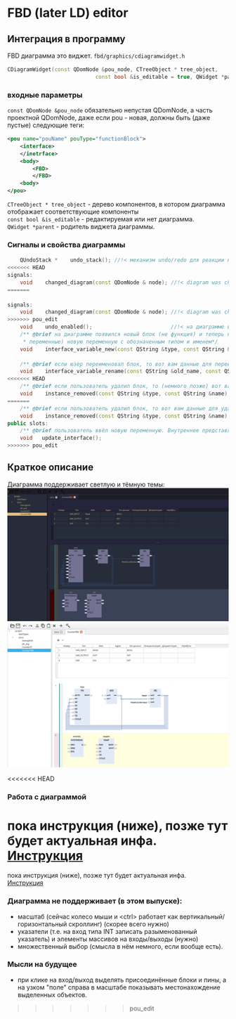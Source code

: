 # FBD (later LD) editor

## Интеграция в программу

FBD диаграмма это виджет. `fbd/graphics/cdiagramwidget.h`

```c++
CDiagramWidget(const QDomNode &pou_node, CTreeObject * tree_object,
                            const bool &is_editable = true, QWidget *parent = nullptr);
```
### входные параметры
`const QDomNode &pou_node`    обязательно непустая QDomNode, а часть проектной QDomNode, даже если pou - новая, 
должны быть (даже пустые) следующие теги:

``` xml
<pou name="pouName" pouType="functionBlock">
    <interface>
    </inetrface>
    <body>
        <FBD>
        </FBD>
    <body>
</pou>
```

`CTreeObject * tree_object` - дерево компонентов, в котором диаграмма отображает соответствующие компоненты<br>
`const bool &is_editable`   - редактируемая или нет диаграмма.<br>
`QWidget *parent`           - родитель виджета диаграммы.


### Сигналы и свойства диаграммы

```c++
    QUndoStack *    undo_stack(); //!< механизм undo/redo для реакции на нажатия хот-кей и кнопок с меню
<<<<<<< HEAD
signals:
    void    changed_diagram(const QDomNode & node); //!< diagram was changed (not working for now, but very soon)    
=======
    
signals:
    void    changed_diagram(const QDomNode & node); //!< diagram was changed    
>>>>>>> pou_edit
    void    undo_enabled();                         //!< на диаграмме выполнены какие-то действия и механизм undo/redo готов к работе
    /** @brief на диаграмме появился новый блок (не функция) и теперь необходимо добавить в интерфейс (локальные 
     * переменные) новую переменную с обозначенным типом и именем*/
    void    interface_variable_new(const QString &type, const QString &name);
    
    /** @brief если юзер переименовал блок, то вот вам данные для переименования в интерфейсе */
    void    interface_variable_rename(const QString &old_name, const QString &new_name);
<<<<<<< HEAD
    /** @brief если пользователь удалил блок, то (немного позже) вот вам данные для удаления соответствующей переменной.*/
    void    instance_removed(const QString &type, const QString &name);
=======
    /** @brief если пользователь удалил блок, то вот вам данные для удаления соответствующей переменной.*/
    void    instance_removed(const QString &type, const QString &name);
public slots:
    /** @brief пользователь ввёл новую переменную. Внутреннее представление обновит данные о локальном интерфейсе */
    void   update_interface();  
>>>>>>> pou_edit
```

## Краткое описание
Диаграмма поддерживает светлую и тёмную темы:
![](man/dark.png "Dark theme")
![Светлая тема](man/screenshot.png "Light theme")

<<<<<<< HEAD
### Работа с диаграммой
пока инструкция (ниже), позже тут будет актуальная инфа.<br>
[Инструкция](man/instruction.docx)
=======
пока инструкция (ниже), позже тут будет актуальная инфа.<br>
[Инструкция](man/instruction.docx)

### Диаграмма не поддерживает (в этом выпуске):
- масштаб (сейчас колесо мыши и \<ctrl> работает как вертикальный/горизонтальный скроллинг) (скорее всего нужно)
- указатели (т.е. на вход типа INT записать разыменованный указатель) и элементы массивов на входы/выходы (нужно)
- множественный выбор (смысла в нём немного, если вообще есть).

### Мысли на будущее
- при клике на вход/выход выделять присоединённые блоки и пины, а на узком "поле" справа в масштабе 
  показывать местонахождение выделенных объектов.

>>>>>>> pou_edit
